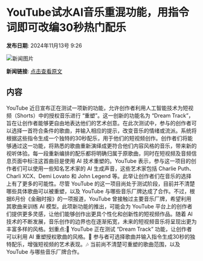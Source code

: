 # ​YouTube试水AI音乐重混功能，用指令词即可改编30秒热门配乐

**发布日期**: 2024年11月13号 9:26

![新闻图片](https://pic.chinaz.com/picmap/201811151614000549_32.jpg)

**新闻链接**: [点击查看原文](https://www.aibase.com/zh/news/13183)

## 内容

YouTube 近日宣布正在测试一项新的功能，允许创作者利用人工智能技术为短视频（Shorts）中的授权音乐进行 “重塑”。这一创新的功能名为 “Dream Track”，旨在让创作者能够更自由地表达他们的艺术创意。在此次测试中，参与的创作者可以选择一首符合条件的歌曲，并输入相应的提示，改变音乐的情绪或流派。系统将根据这些指令生成一个独特的30秒配乐，用于他们的短视频创作。创作者们将能够通过这一功能，将熟悉的歌曲重新演绎成更符合他们内容风格的音乐，带来新的视听体验。每一段重新编排的配乐都将明确归属于原歌曲，同时在短视频及音频信息页面中标注这首曲目是使用 AI 技术重塑的。YouTube 表示，参与这一项目的创作者们可以使用一些知名艺术家的 AI 生成声音，这些艺术家包括 Charlie Puth、Charli XCX、Demi Lovato 和 John Legend 等。此举让创作者们在音乐的选择上有了更多的可能性。尽管 YouTube 的这一项目尚处于测试阶段，目前并不清楚哪些具体歌曲可以被重塑，以及 YouTube 与哪些音乐厂牌达成了合作。不过，根据6月份《金融时报》的一项报道，YouTube 曾接触过主要音乐厂牌，希望利用其歌曲来训练 AI 模型。此项新功能的推出，可能会为 YouTube 平台上的创作者们提供更多灵感，让他们能够创作出更具个性化和创新性的短视频作品。随着 AI 技术的不断发展，音乐创作的边界也在逐渐拓宽，未来的短视频音乐将呈现出更为丰富多样的风格。划重点:🎵 YouTube 正在测试 “Dream Track” 功能，让创作者可以利用 AI 重塑授权歌曲的风格。🎤 参与者可选择歌曲并输入指令生成30秒的独特配乐，增强短视频的艺术表现。🎶 当前尚不清楚可重塑的歌曲范围，以及 YouTube 与哪些音乐厂牌合作。
